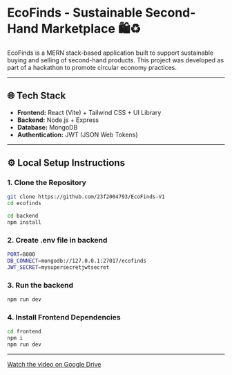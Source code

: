 # EcoFinds - Sustainable Second-Hand Marketplace 🛍️♻️

EcoFinds is a MERN stack-based application built to support sustainable buying and selling of second-hand products. This project was developed as part of a hackathon to promote circular economy practices.

---

## 🌐 Tech Stack

- **Frontend:** React (Vite) + Tailwind CSS + UI Library
- **Backend:** Node.js + Express
- **Database:** MongoDB
- **Authentication:** JWT (JSON Web Tokens)

---

## ⚙️ Local Setup Instructions

### 1. **Clone the Repository**

```bash
git clone https://github.com/23f2004793/EcoFinds-V1
cd ecofinds

cd backend
npm install
```

### 2. **Create .env file in backend**

```bash
PORT=8000
DB_CONNECT=mongodb://127.0.0.1:27017/ecofinds
JWT_SECRET=mysupersecretjwtsecret
```

### 3. **Run the backend**

```bash
npm run dev
```

### 4. **Install Frontend Dependencies**

```bash
cd frontend
npm i
npm run dev
```

---

[Watch the video on Google Drive](https://drive.google.com/file/d/1ZyfNCzyfCXO5tytXxR_dwT_4JlYNFdQ1/view?usp=sharing)
